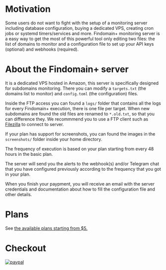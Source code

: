 # Motivation

Some users do not want to fight with the setup of a monitoring server including database configuration, buying a dedicated VPS, creating cron jobs or systemd timers/services and more. Findomain+ monitoring server is a easy way to get the most of this powerful tool only editing two files: the list of domains to monitor and a configuration file to set up your API keys (optional) and webhooks (required).

# About the Findomain+ server

It is a dedicated VPS hosted in Amazon, this server is specifically designed for subdomains monitoring. There you can modify a `targets.txt` (the domains list to monitor) and `config.toml` (the configuration) files. 

Inside the FTP access you can found a `logs/` folder that contains all the logs for every Findomain+ execution, there is one file per target. When new subdomains are found the old files are renamed to `*.old.txt`, so that you can difference they. We recommmend you to use a FTP client such as [Filezilla](https://filezilla-project.org/) to connect to server.

If your plan has support for screenshots, you can found the images in the `screenshots/` folder inside your home directory.

The frequency of execution is based on your plan starting from every 48 hours in the basic plan.

The server will send you the alerts to the webhook(s) and/or Telegram chat that you have configured previously according to the frequency that you got in your plan.

When you finish your paypment, you will receive an email with the server credentials and documentation about how to fill the configuration file and other details.

# Plans

See [the available plans starting from $5.](https://github.com/Edu4rdSHL/findomain#plans)

# Checkout

[![paypal](https://www.paypalobjects.com/en_US/i/btn/btn_subscribeCC_LG.gif)](https://securityhacklabs.net/findomain.html)
